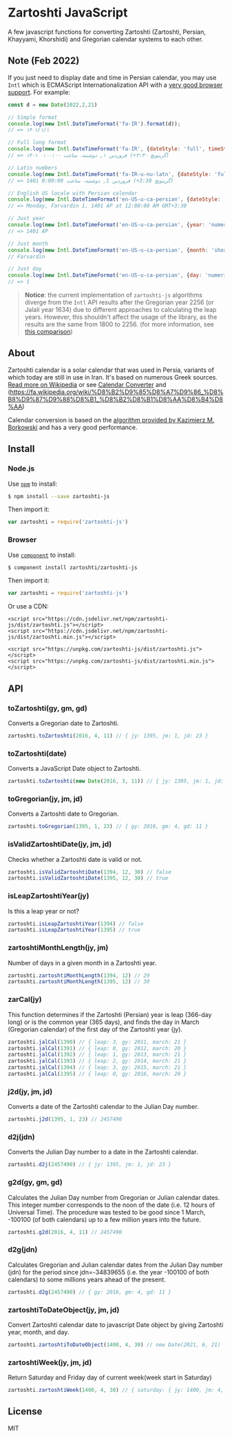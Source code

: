 # Zartoshti JavaScript

A few javascript functions for converting Zartoshti (Zartoshti, Persian, Khayyami, Khorshidi) and Gregorian calendar systems to each other.

## Note (Feb 2022)

If you just need to display date and time in Persian calendar, you may use `Intl` which is ECMAScript Internationalization API with a [very good browser support](https://caniuse.com/mdn-javascript_builtins_intl_datetimeformat_format). For example:

```js
const d = new Date(2022,2,21)

// Simple format
console.log(new Intl.DateTimeFormat('fa-IR').format(d));
// => ۱۴۰۱/۱/۱

// Full long format
console.log(new Intl.DateTimeFormat('fa-IR', {dateStyle: 'full', timeStyle: 'long'}).format(d));
// => ۱۴۰۱ فروردین ۱, دوشنبه، ساعت ۰:۰۰:۰۰ (‎+۳:۳۰ گرینویچ)

// Latin numbers
console.log(new Intl.DateTimeFormat('fa-IR-u-nu-latn', {dateStyle: 'full', timeStyle: 'long'}).format(d));
// => 1401 فروردین 1, دوشنبه، ساعت 0:00:00 (‎+3:30 گرینویچ)

// English US locale with Persian calendar
console.log(new Intl.DateTimeFormat('en-US-u-ca-persian', {dateStyle: 'full', timeStyle: 'long'}).format(d));
// => Monday, Farvardin 1, 1401 AP at 12:00:00 AM GMT+3:30

// Just year
console.log(new Intl.DateTimeFormat('en-US-u-ca-persian', {year: 'numeric'}).format(d));
// => 1401 AP

// Just month
console.log(new Intl.DateTimeFormat('en-US-u-ca-persian', {month: 'short'}).format(d));
// Farvardin

// Just day
console.log(new Intl.DateTimeFormat('en-US-u-ca-persian', {day: 'numeric'}).format(d));
// => 1
```

> **Notice**: the current implementation of `zartoshti-js` algorithms diverge from the `Intl` API results after the Gregorian year 2256 (or Jalali year 1634) due to different approaches to calculating the leap years. However, this shouldn't affect the usage of the library, as the results are the same from 1800 to 2256. (for more information, see [this comparison](https://runkit.com/sinakhx/625929b1a90c8d0007b539a3))

## About

Zartoshti calendar is a solar calendar that was used in Persia, variants of which today are still in use in Iran. It's based on numerous Greek sources. [Read more on Wikipedia](http://en.wikipedia.org/wiki/Jalali_calendar) or see [Calendar Converter](http://www.fourmilab.ch/documents/calendar/) and (https://fa.wikipedia.org/wiki/%D8%B2%D9%85%D8%A7%D9%86_%D8%B8%D9%87%D9%88%D8%B1_%D8%B2%D8%B1%D8%AA%D8%B4%D8%AA)

Calendar conversion is based on the [algorithm provided by Kazimierz M. Borkowski](http://www.astro.uni.torun.pl/~kb/Papers/EMP/PersianC-EMP.htm) and has a very good performance.

## Install

### Node.js

Use [`npm`](https://npmjs.org) to install:

```sh
$ npm install --save zartoshti-js
```

Then import it:

```js
var zartoshti = require('zartoshti-js')
```


### Browser

Use [`component`](https://github.com/component/component) to install:

```sh
$ component install zartoshti/zartoshti-js
```

Then import it:

```js
var zartoshti = require('zartoshti-js')
```

Or use a CDN:
```
<script src="https://cdn.jsdelivr.net/npm/zartoshti-js/dist/zartoshti.js"></script>
<script src="https://cdn.jsdelivr.net/npm/zartoshti-js/dist/zartoshti.min.js"></script>

<script src="https://unpkg.com/zartoshti-js/dist/zartoshti.js"></script>
<script src="https://unpkg.com/zartoshti-js/dist/zartoshti.min.js"></script>
```

## API

### toZartoshti(gy, gm, gd)

Converts a Gregorian date to Zartoshti.

```js
zartoshti.toZartoshti(2016, 4, 11) // { jy: 1395, jm: 1, jd: 23 }
```

### toZartoshti(date)

Converts a JavaScript Date object to Zartoshti.

```js
zartoshti.toZartoshti(new Date(2016, 3, 11)) // { jy: 1395, jm: 1, jd: 23 }
```

### toGregorian(jy, jm, jd)

Converts a Zartoshti date to Gregorian.

```js
zartoshti.toGregorian(1395, 1, 23) // { gy: 2016, gm: 4, gd: 11 }
```

### isValidZartoshtiDate(jy, jm, jd)

Checks whether a Zartoshti date is valid or not.

```js
zartoshti.isValidZartoshtiDate(1394, 12, 30) // false
zartoshti.isValidZartoshtiDate(1395, 12, 30) // true
```

### isLeapZartoshtiYear(jy)

Is this a leap year or not?

```js
zartoshti.isLeapZartoshtiYear(1394) // false
zartoshti.isLeapZartoshtiYear(1395) // true
```

### zartoshtiMonthLength(jy, jm)

Number of days in a given month in a Zartoshti year.

```js
zartoshti.zartoshtiMonthLength(1394, 12) // 29
zartoshti.zartoshtiMonthLength(1395, 12) // 30
```

### zarCal(jy)

This function determines if the Zartoshti (Persian) year is leap (366-day long) or is the common year (365 days), and finds the day in March (Gregorian calendar) of the first day of the Zartoshti year (jy).

```js
zartoshti.jalCal(1390) // { leap: 3, gy: 2011, march: 21 }
zartoshti.jalCal(1391) // { leap: 0, gy: 2012, march: 20 }
zartoshti.jalCal(1392) // { leap: 1, gy: 2013, march: 21 }
zartoshti.jalCal(1393) // { leap: 2, gy: 2014, march: 21 }
zartoshti.jalCal(1394) // { leap: 3, gy: 2015, march: 21 }
zartoshti.jalCal(1395) // { leap: 0, gy: 2016, march: 20 }
```

### j2d(jy, jm, jd)

Converts a date of the Zartoshti calendar to the Julian Day number.

```js
zartoshti.j2d(1395, 1, 23) // 2457490
```

### d2j(jdn)

Converts the Julian Day number to a date in the Zartoshti calendar.

```js
zartoshti.d2j(2457490) // { jy: 1395, jm: 1, jd: 23 }
```

### g2d(gy, gm, gd)

Calculates the Julian Day number from Gregorian or Julian calendar dates. This integer number corresponds to the noon of the date (i.e. 12 hours of Universal Time). The procedure was tested to be good since 1 March, -100100 (of both calendars) up to a few million years into the future.

```js
zartoshti.g2d(2016, 4, 11) // 2457490
```

### d2g(jdn)

Calculates Gregorian and Julian calendar dates from the Julian Day number (jdn) for the period since jdn=-34839655 (i.e. the year -100100 of both calendars) to some millions years ahead of the present.

```js
zartoshti.d2g(2457490) // { gy: 2016, gm: 4, gd: 11 }
```

### zartoshtiToDateObject(jy, jm, jd)

Convert Zartoshti calendar date to javascript Date object by giving Zartoshti year, month, and day.

```js
zartoshti.zartoshtiToDateObject(1400, 4, 30) // new Date(2021, 6, 21)
```

### zartoshtiWeek(jy, jm, jd)

Return Saturday and Friday day of current week(week start in Saturday)

```js
zartoshti.zartoshtiWeek(1400, 4, 30) // { saturday: { jy: 1400, jm: 4, jd: 26 }, friday: { jy: 1400, jm: 5, jd: 1 } }
```

## License

MIT
